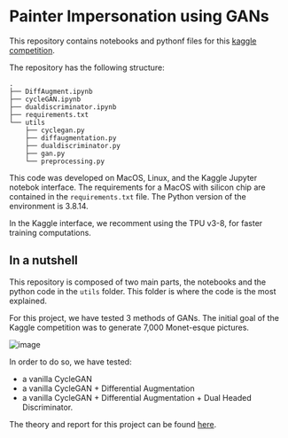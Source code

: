 # Painter Impersonation using GANs

This repository contains notebooks and pythonf files for this [kaggle competition](https://www.kaggle.com/competitions/gan-getting-started/). 

The repository has the following structure:

```{shell}
.
├── DiffAugment.ipynb
├── cycleGAN.ipynb
├── dualdiscriminator.ipynb
├── requirements.txt
└── utils
    ├── cyclegan.py
    ├── diffaugmentation.py
    ├── dualdiscriminator.py
    ├── gan.py
    └── preprocessing.py
```

This code was developed on MacOS, Linux, and the Kaggle Jupyter notebok interface. The requirements for a MacOS with silicon chip are contained in the `requirements.txt` file. The Python version of the environment is 3.8.14. 

In the Kaggle interface, we recomment using the TPU v3-8, for faster training computations. 

## In a nutshell
This repository is composed of two main parts, the notebooks and the python code in the `utils` folder. This folder is where the code is the most explained.

For this project, we have tested 3 methods of GANs. The initial goal of the Kaggle competition was to generate 7,000 Monet-esque pictures. 

![image](https://user-images.githubusercontent.com/60437222/216825705-f26aa0d7-cc4b-4ebf-910b-a0defebf240d.png)

In order to do so, we have tested:
* a vanilla CycleGAN
* a vanilla CycleGAN + Differential Augmentation
* a vanilla CycleGAN + Differential Augmentation + Dual Headed Discriminator. 

The theory and report for this project can be found [here](https://www.notion.so/laurendu/Style-Transfer-Using-GANs-Painter-Impersonation-a226f81f209c4cefbf2bba7a2969d702). 
